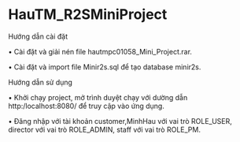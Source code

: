 # HauTM_R2SMiniProject
Hướng dẫn cài đặt

•	Cài đặt và giải nén file hautmpc01058_Mini_Project.rar.

•	Cài đặt và import file Minir2s.sql để tạo database minir2s.

Hướng dẫn sử dụng

•	Khởi chạy project, mở trình duyệt chạy với dường dẫn  http:/localhost:8080/ để truy cập vào ứng dụng.

•	Đăng nhập với tài khoản customer,MinhHau với vai trò ROLE_USER, director với vai trò ROLE_ADMIN, staff với vai trò ROLE_PM.
